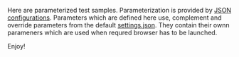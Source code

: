 Here are parameterized test samples. Parameterization is provided by [JSON configurations](https://github.com/arachnidium/arachnidium-java/tree/master/arachnidium-tutorial/src/test/resources/configs). Parameters which are defined here use, complement and override parameters from the default [settings.json](https://github.com/arachnidium/arachnidium-java/blob/master/arachnidium-tutorial/src/main/java/com/github/arachnidium/tutorial/confuguration/settings.json). They contain their ownn parameners which are used when requred browser has to be launched.

Enjoy!
